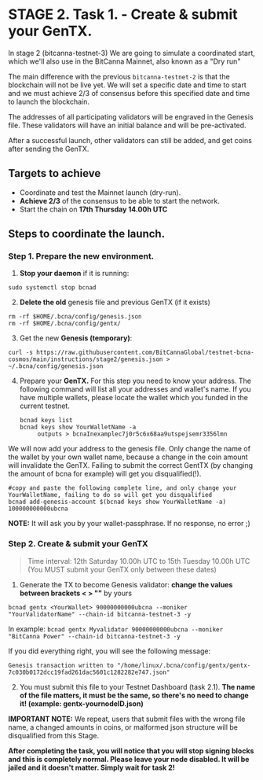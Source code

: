 # STAGE 2. Task 1. - Create & submit your GenTX.

In stage 2 (bitcanna-testnet-3) We are going to simulate a coordinated start, which we'll also use in the BitCanna Mainnet, also known as a "Dry run"

The main difference with the previous `bitcanna-testnet-2` is that the blockchain will not be live yet. We will set a specific date and time to start and we must achieve 2/3 of consensus before this specified date and time to launch the blockchain.

The addresses of all participating validators will be engraved in the Genesis file. These validators will have an initial balance and will be pre-activated.

After a successful launch, other validators can still be added, and get coins after sending the GenTX. 

## Targets to achieve

* Coordinate and test the Mainnet launch (dry-run).
* **Achieve 2/3** of the consensus to be able to start the network.
* Start the chain on **17th Thursday 14.00h UTC**

## Steps to coordinate the launch.


### Step 1. Prepare the new environment.

1. **Stop your daemon** if it is running:
```
sudo systemctl stop bcnad
```
2. **Delete the old** genesis file and previous GenTX (if it exists)
```
rm -rf $HOME/.bcna/config/genesis.json
rm -rf $HOME/.bcna/config/gentx/ 
```
3. Get the new **Genesis (temporary)**:

```
curl -s https://raw.githubusercontent.com/BitCannaGlobal/testnet-bcna-cosmos/main/instructions/stage2/genesis.json > ~/.bcna/config/genesis.json
```

4. Prepare your **GenTX.**
For this step you need to know your address. The following command will list all your addresses and wallet's name. If you have multiple wallets, please locate the wallet which you funded in the current testnet.
    ```
    bcnad keys list 
    bcnad keys show YourWalletName -a
         outputs > bcnaInexamplec7j0r5c6x68aa9utspejsemr3356lmn
    ```
We will now add your address to the genesis file. Only change the name of the wallet by your own wallet name, because a change in the coin amount will invalidate the GenTX. Failing to submit the correct GentTX (by changing the amount of bcna for example) will get you disqualified(!).
```
#copy and paste the following complete line, and only change your YourWalletName, failing to do so will get you disqualified
bcnad add-genesis-account $(bcnad keys show YourWalletName -a) 100000000000ubcna
```

**NOTE:** It will ask you by your wallet-passphrase. If no response, no error ;)
### Step 2. Create & submit your GenTX

> Time interval: 12th Saturday 10.00h UTC to 15th Tuesday 10.00h UTC 
(You MUST submit your GenTX only between these dates)

1. Generate the TX to become Genesis validator: **change the values between brackets < > ""** by yours
```
bcnad gentx <YourWallet> 90000000000ubcna --moniker "YourValidatorName" --chain-id bitcanna-testnet-3 -y
```
In example: 
`bcnad gentx Myvalidator 90000000000ubcna --moniker "BitCanna Power" --chain-id bitcanna-testnet-3 -y`

If you did everything right, you will see the following message:

```
Genesis transaction written to "/home/linux/.bcna/config/gentx/gentx-7c030b0172dcc19fad261dac5601c1282282e747.json"
```

2. You must submit this file to your Testnet Dashboard (task 2.1).
**The name of the file matters, it must be the same, so there's no need to change it! (example: gentx-yournodeID.json)**

**IMPORTANT NOTE:** We repeat, users that submit files with the wrong file name, a changed amounts in coins, or malformed json structure will be disqualified from this Stage.

**After completing the task, you will notice that you will stop signing blocks and this is completely normal. Please leave your node disabled. It will be jailed and it doesn't matter. Simply wait for task 2!**

